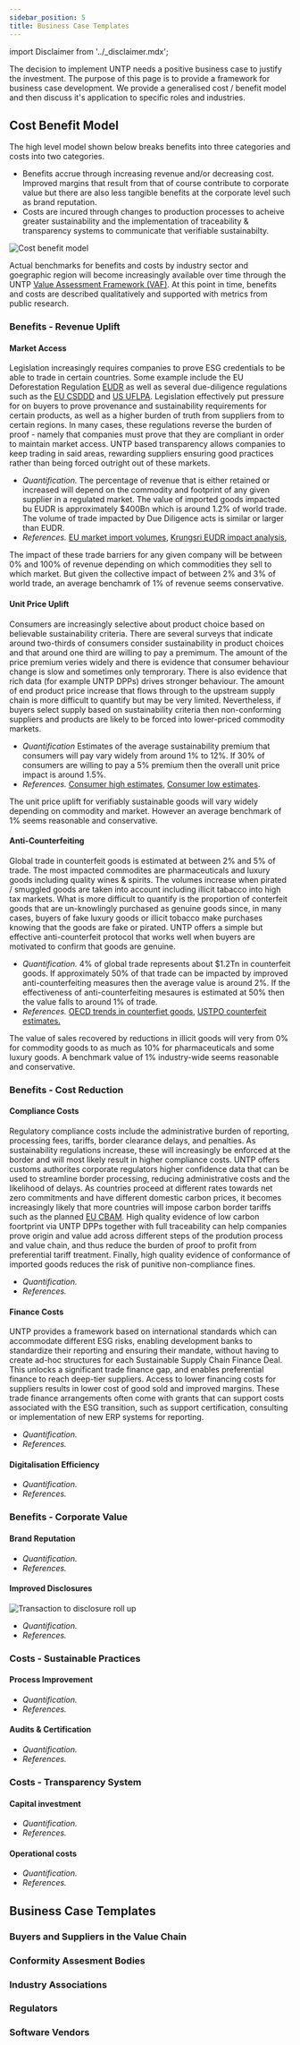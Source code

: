 ```yaml
---
sidebar_position: 5
title: Business Case Templates
---
```


import Disclaimer from '../\_disclaimer.mdx';

<Disclaimer />

The decision to implement UNTP needs a positive business case to justify the investment. The purpose of this page is to provide a framework for business case development. We provide a generalised cost / benefit model and then discuss it's application to specific roles and industries. 

## Cost Benefit Model

The high level model shown below breaks benefits into three categories and costs into two categories.

* Benefits accrue through increasing revenue and/or decreasing cost. Improved margins that result from that of course contribute to corporate value but there are also less tangible benefits at the corporate level such as brand reputation. 
* Costs are incured through changes to production processes to acheive greater sustainability and the implementation of traceability & transparency systems to communicate that verifiable sustainabilty.

![Cost benefit model](CostBenefitModel.png)

Actual benchmarks for benefits and costs by industry sector and goegraphic region will become increasingly available over time through the UNTP [Value Assessment Framework (VAF)](ValueAssessmentFramework.md). At this point in time, benefits and costs are described qualitatively and supported with metrics from public research.

### Benefits - Revenue Uplift

#### Market Access

Legislation increasingly requires companies to prove ESG credentials to be able to trade in certain countries. Some example include the EU Deforestation Regulation [EUDR](https://environment.ec.europa.eu/topics/forests/deforestation/regulation-deforestation-free-products_en) as well as several due-diligence regulations such as the [EU CSDDD](https://commission.europa.eu/business-economy-euro/doing-business-eu/sustainability-due-diligence-responsible-business/corporate-sustainability-due-diligence_en) and [US UFLPA](https://www.cbp.gov/trade/forced-labor/UFLPA). Legislation effectively put pressure for on buyers to prove provenance and sustainability requirements for certain products, as well as a higher burden of truth from suppliers from to certain regions. In many cases, these regulations reverse the burden of proof - namely that companies must prove that they are compliant in order to maintain market access. UNTP based transparency allows companies to keep trading in said areas, rewarding suppliers ensuring good practices rather than being forced outright out of these markets.  

* *Quantification.* The percentage of revenue that is either retained or increased will depend on the  commodity and footprint of any given supplier in a regulated market. The value of imported goods impacted bu EUDR is approximately $400Bn which is around 1.2% of world trade. The volume of trade impacted by Due Diligence acts is similar or larger than EUDR. 
* *References.* [EU market import volumes](https://ec.europa.eu/eurostat/statistics-explained/index.php?title=International_trade_in_goods_for_the_EU_-_an_overview), [Krungsri EUDR impact analysis](https://www.krungsri.com/en/research/research-intelligence/eudr-2023), 

The impact of these trade barriers for any given company will be between 0% and 100% of revenue depending on which commodities they sell to which market. But given the collective impact of between 2% and 3% of world trade, an average benchamrk of 1% of revenue seems conservative.

#### Unit Price Uplift

Consumers are increasingly selective about product choice based on believable sustainability criteria. There are several surveys that indicate around two-thirds of consumers consider sustainability in product choices and that around one third are willing to pay a premimum. The amount of the price premium veries widely and there is evidence that consumer behaviour change is slow and sometimes only temprorary. There is also evidence that rich data (for example UNTP DPPs) drives stronger behaviour. The amount of end product price increase that flows through to the upstream supply chain is more difficult to quantify but may be very limited. Nevertheless, if buyers select supply based on sustainability criteria then non-conforming suppliers and products are likely to be forced into lower-priced commodity markets.  

* *Quantification* Estimates of the average sustainability premium that consumers will pay vary widely from around 1% to 12%. If 30% of consumers are willing to pay a 5% premium then the overall unit price impact is around 1.5%. 
* *References.* [Consumer high estimates](https://www.mckinsey.com/industries/consumer-packaged-goods/our-insights/consumers-care-about-sustainability-and-back-it-up-with-their-wallets), [Consumer low estimates](https://www.chicagobooth.edu/review/consumers-say-they-care-about-esg-but-dont-spend-like-they-do). 

The unit price uplift for verifiably sustainable goods will vary widely depending on commodity and market.  However an average benchmark of 1% seems reasonable and conservative.  

#### Anti-Counterfeiting

Global trade in counterfeit goods is estimated at between 2% and 5% of trade. The most impacted commodites are pharmaceuticals and luxury goods including quality wines & spirits. The volumes increase when pirated / smuggled goods are taken into account including illicit tabacco into high tax markets. What is more difficult to quantify is the proportion of conterfeit goods that are un-knowlingly purchased as genuine goods since, in many cases, buyers of fake luxury goods or illicit tobacco make purchases knowing that the goods are fake or pirated. UNTP offers a simple but effective anti-counterfeit protocol that works well when buyers are motivated to confirm that goods are genuine. 

* *Quantification.* 4% of global trade represents about $1.2Tn in counterfeit goods. If approximately 50% of that trade can be impacted by improved anti-counterfeiting measures then the average value is around 2%. If the effectiveness of anti-counterfeiting mesaures is estimated at 50% then the value falls to around 1% of trade.
* *References.* [OECD trends in counterfiet goods](https://www.oecd.org/en/publications/2019/03/trends-in-trade-in-counterfeit-and-pirated-goods_g1g9f533.html), [USTPO counterfeit estimates.](https://www.uspto.gov/sites/default/files/documents/USPTO-Counterfeit.pdf)

The value of sales recovered by reductions in illicit goods will very from 0% for commodity goods to as much as 10% for pharmaceuticals and some luxury goods. A benchmark value of 1% industry-wide seems reasonable and conservative. 

### Benefits - Cost Reduction

#### Compliance Costs

Regulatory compliance costs include the administrative burden of reporting, processing fees, tariffs, border clearance delays, and penalties. As sustainability regulations increase, these will increasingly be enforced at the border and will most likely result in higher compliance costs. UNTP offers customs authorites corporate regulators higher confidence data that can be used to streamline border processing, reducing administrative costs and the likelihood of delays. As countries proceed at different rates towards net zero commitments and have different domestic carbon prices, it becomes increasingly likely that more countries will impose carbon border tariffs such as the planned [EU CBAM](https://taxation-customs.ec.europa.eu/carbon-border-adjustment-mechanism_en). High quality evidence of low carbon foortprint via UNTP DPPs together with full traceability can help companies prove origin and value add across different steps of the prodution process and value chain, and thus reduce the burden of proof to profit from preferential tariff treatment. Finally, high quality evidence of conformance of imported goods reduces the risk of punitive non-compliance fines.  

* *Quantification.*
* *References.*

#### Finance Costs

UNTP provides a framework based on international standards which can accommodate different ESG risks, enabling development banks to standardize their reporting and ensuring their mandate, without having to create ad-hoc structures for each Sustainable Supply Chain Finance Deal. This unlocks a significant trade finance gap, and enables preferential finance to reach deep-tier suppliers. Access to lower financing costs for suppliers results in lower cost of good sold and improved margins. These trade finance arrangements often come with grants that can support costs associated with the ESG transition, such as support certification, consulting or implementation of new ERP systems for reporting.

* *Quantification.*
* *References.*

#### Digitalisation Efficiency

* *Quantification.*
* *References.*

### Benefits - Corporate Value

#### Brand Reputation

* *Quantification.*
* *References.*

#### Improved Disclosures

![Transaction to disclosure roll up](PassportDisclosuresRollUp.png)

* *Quantification.*
* *References.*

### Costs - Sustainable Practices

#### Process Improvement

* *Quantification.*
* *References.*

#### Audits & Certification

* *Quantification.*
* *References.*

### Costs - Transparency System

#### Capital investment

* *Quantification.*
* *References.*

#### Operational costs

* *Quantification.*
* *References.*

## Business Case Templates

### Buyers and Suppliers in the Value Chain

### Conformity Assesment Bodies

### Industry Associations

### Regulators

### Software Vendors
